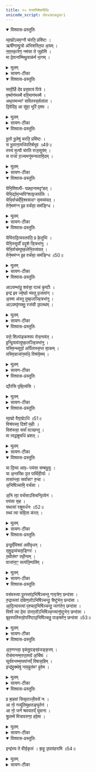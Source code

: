 ```yaml
---
title: १५ राजाभिषेकविधिः
unicode_script: devanagari
---
```


<details open><summary>विश्वास-प्रस्तुतिः</summary>

व्या॒घ्रो॑ऽयम॒ग्नौ च॑रति॒ प्रवि॑ष्टः ।  
ऋषी॑णाम्पु॒त्रो अ॑भिशस्ति॒पा अ॒यम् ।   
न॒म॒स्का॒रेण॒ नम॑सा ते जुहोमि ।  
मा दे॒वाना॑म्मिथु॒याक॑र्म भा॒गम् ।  
</details>

<details><summary>मूलम्</summary>

व्या॒घ्रो॑ऽयम॒ग्नौ च॑रति॒ प्रवि॑ष्टः ।  
ऋषी॑णाम्पु॒त्रो अ॑भिशस्ति॒पा अ॒यम् ।   
न॒म॒स्का॒रेण॒ नम॑सा ते जुहोमि ।  
मा दे॒वाना॑म्मिथु॒याक॑र्म भा॒गम् ।  
</details>

<details><summary>सायण-टीका</summary>

(SB) 1चतुर्दशेऽप्तोर्यामोऽभिहितः । अथ पञ्चदशषोडशसप्तदशेष्वनुवाकेषु यज्ञसंयुक्तालौकिको राजाभिषेकोऽभिधीयते । तत्रास्मिन्ननुवाके तावदादौ होममन्त्रा उच्यन्ते । कल्पः - 'व्याघ्रोऽयमग्नाविति सप्ताहुतीर्हुत्वा' इति । तत्र प्रथमामृचमाह - अयमभिषेकार्हो राजाऽस्मिन्नाहुत्याधारेऽग्नौ प्रविष्टो व्याघ्रवदप्रधृष्यो भूत्वा लोके चरति । सोऽयमृषीणामृत्विजां पुत्रः, अभिषेकसंस्कारेण तैरुत्पादितत्वात् । अभिशस्तिपाः पापेभ्यः पाता रक्षिता भवत्विति शेषः । हेऽग्ने ते तव नमस्कारेण यूक्तोऽहं नमसा उपनतेन हविषा जुहोमि । देवानां भागं मिथुया कर्म यथा मिथ्या भवति तथा वयं मा कर्ष्म किंतु सत्यमेव कुर्म इत्यर्थः ॥
</details>

<details open><summary>विश्वास-प्रस्तुतिः</summary>

सावी॒र्हि दे॑व प्रस॒वाय॑ पित्रे ।   
व॒र्ष्माण॑मस्मै वरि॒माण॑मस्मै ।  
अथा॒स्मभ्यꣳ॑ सवितस्स॒र्वता॑ता ।  
दि॒वेदि॑व॒ आ सु॑वा॒ भूरि॑ प॒श्वः ।  
</details>

<details><summary>मूलम्</summary>

सावी॒र्हि दे॑व प्रस॒वाय॑ पित्रे ।   
व॒र्ष्माण॑मस्मै वरि॒माण॑मस्मै ।  
अथा॒स्मभ्यꣳ॑ सवितस्स॒र्वता॑ता ।  
दि॒वेदि॑व॒ आ सु॑वा॒ भूरि॑ प॒श्वः ।  
</details>

<details><summary>सायण-टीका</summary>

2अथ द्वितीयामाह - हे देव प्रसवाय प्रजानां प्रेरकाय पित्रे पालकायास्मै राज्ञे वर्ष्माणं सावीर्हि सर्वथा प्रेरय । अस्य राज्ञो देहो यथा सर्वान्पालयति तथा त्वमनुगृहाणेत्यर्थः । किं चास्मै राज्ञे वरिमाणमुरुत्वं राज्यविस्तारं सावीः प्रेरय अनुजानीहि । अथ अनन्तरं हे सवितः सर्वे देवास्तायन्ते विस्तीर्यन्त एष्विति सर्वताता ये यज्ञास्तेषु सर्वताता अस्मभ्यमस्मदर्थं भूरिपश्वः भृरीन्बहुलान्पशून् आसुव सर्वतः प्रेरय ॥
</details>

<details open><summary>विश्वास-प्रस्तुतिः</summary>

भू॒तो भू॒तेषु॑ चरति॒ प्रवि॑ष्टः ।  
स भू॒ताना॒मधि॑पतिर्बभूव ॥49॥  
तस्य॑ मृ॒त्यौ च॑रति राज॒सूय॑म् ।   
स राजा॑ रा॒ज्यमनु॑मन्यतामि॒दम् ।
</details>

<details><summary>मूलम्</summary>

भू॒तो भू॒तेषु॑ चरति॒ प्रवि॑ष्टः ।  
स भू॒ताना॒मधि॑पतिर्बभूव ॥49॥  
तस्य॑ मृ॒त्यौ च॑रति राज॒सूय॑म् ।   
स राजा॑ रा॒ज्यमनु॑मन्यतामि॒दम् ।
</details>

<details><summary>सायण-टीका</summary>

3अथ तृतीयामाह - भूतेषु प्राणिजातेषु मध्ये प्रविष्टोऽयं भूतः स्वयमुद्भूतश्चरति सर्वनियामकत्वेन प्रवर्तते । अत एव भूतानां प्राणिनां सर्वेषामधिपतिः स्वामी बभूव । तस्य राज्ञो मृत्यौ दुष्टशिक्षारूपमरणनिमित्तभूते सति राजसूयं चरति । राजा सूयतेऽभिषिच्यतेऽस्मिन्कर्मणीति राजसूयाख्यमिममभिषेकमिदं कर्म च दुष्टशिक्षार्थं प्रवर्तत इत्यर्थः । सोऽभिषिक्तो राजा राज्यमिदमनुमन्यतां दुष्टशिक्षाशिष्टपरिपालनरूपं यद्राजकृत्यं तदङ्गीकरोतु ॥
</details>

<details open><summary>विश्वास-प्रस्तुतिः</summary>

येभि॒श्शिल्पै॑ᳶ पप्रथा॒नामदृꣳ॑हत् ।  
येभि॒र्द्याम॒भ्यपिꣳ॑शत्प्र॒जाप॑तिः ।  
येभि॒र्वाच॑व्ँवि॒श्वरू॑पाꣳ स॒मव्य॑यत् ।  
तेने॒मम॑ग्न इ॒ह वर्च॑सा॒ सम॑ङ्ग्धि ।  
</details>

<details><summary>मूलम्</summary>

येभि॒श्शिल्पै॑ᳶ पप्रथा॒नामदृꣳ॑हत् ।  
येभि॒र्द्याम॒भ्यपिꣳ॑शत्प्र॒जाप॑तिः ।  
येभि॒र्वाच॑व्ँवि॒श्वरू॑पाꣳ स॒मव्य॑यत् ।  
तेने॒मम॑ग्न इ॒ह वर्च॑सा॒ सम॑ङ्ग्धि ।  
</details>

<details><summary>सायण-टीका</summary>

4अथ चतुर्थीमाह - प्रजापतिर्येभिः शिल्पैः कौशलैः पप्रथानां विस्तारयुक्तामिमां पृथिवीमदृंहत् दृढीकृतवान्, तथा येभिः कर्मकौशलैर्द्यां द्युलोकमभ्यपिंशत् अभितश्चन्द्रतारकादिभिः सुरूपामकरोत्, तथा येभिर्यैः कर्मकौशलैर्वाचमिमामुच्चार्यमाणां विश्वरूपां नानापदार्थवाचकत्वेनानेकरूपां समव्ययत् सम्यक्संपादितवान्, तेन तथाविधकौशलजातेन वर्चसा तद्योगेन बलेन च हेऽग्ने इमं राजानमिह लोके समङ्ग्धि समर्थं कुरु, तथाविधसामर्थ्येन संयोजयेत्यर्थः ॥
</details>

<details open><summary>विश्वास-प्रस्तुतिः</summary>

येभि॑रादि॒त्यस्तप॑ति॒ प्र के॒तुभिः॑ ।  
येभि॒स्सूर्यो॑ ददृ॒शे चि॒त्रभा॑नुः ।   
येभि॒र्वाच॑म्पुष्क॒लेभि॒रव्य॑यत् ।  
तेने॒मम॑ग्न इ॒ह वर्च॑सा॒ सम॑ङ्ग्धि ॥50॥  
</details>

<details><summary>मूलम्</summary>

येभि॑रादि॒त्यस्तप॑ति॒ प्र के॒तुभिः॑ ।  
येभि॒स्सूर्यो॑ ददृ॒शे चि॒त्रभा॑नुः ।   
येभि॒र्वाच॑म्पुष्क॒लेभि॒रव्य॑यत् ।  
तेने॒मम॑ग्न इ॒ह वर्च॑सा॒ सम॑ङ्ग्धि ॥50॥  
</details>

<details><summary>सायण-टीका</summary>

5अथ पञ्चमीमाह - येभिः प्रकेतुभिः प्रकृष्टतेजोविशेषैरयमादित्यः सर्वत्र तापं करोति, किंच येभिर्यैस्तेजोविशेषैः सूर्यश्चित्रभानुर्हृदये विचित्ररश्मियुक्तोऽयमिति प्राणिभिर्दृश्यते, येभिर्यैस्तेजोविशेषैः पुष्कलैः संपूर्णैर्वाचं शब्दात्मिकामव्ययत् विविधां परिवृतां सर्वो जन्तुरकरोत् । तेनेत्यादि पूर्ववत् ॥
</details>

<details open><summary>विश्वास-प्रस्तुतिः</summary>

आऽयम्भा॑तु॒ शव॑सा॒ पञ्च॑ कृ॒ष्टीः ।  
इन्द्र॑ इव ज्ये॒ष्ठो भ॑वतु प्र॒जावा॑न् ।  
अ॒स्मा अ॑स्तु पुष्क॒लञ्चि॒त्रभा॑नु ।  
आऽयम्पृ॑णक्तु॒ रज॑सी उ॒पस्थ॑म् ।   
</details>

<details><summary>मूलम्</summary>

आऽयम्भा॑तु॒ शव॑सा॒ पञ्च॑ कृ॒ष्टीः ।  
इन्द्र॑ इव ज्ये॒ष्ठो भ॑वतु प्र॒जावा॑न् ।  
अ॒स्मा अ॑स्तु पुष्क॒लञ्चि॒त्रभा॑नु ।  
आऽयम्पृ॑णक्तु॒ रज॑सी उ॒पस्थ॑म् ।   
</details>

<details><summary>सायण-टीका</summary>

6अथ षष्ठीमाह - अयं राजा शवसा बलेन पञ्च कृष्टीः पञ्चसंख्याकान्मनुष्यान्निषादपञ्चमाब्राह्मणादिवर्णविशेषानाभातु समन्ताद्दीपयतु । किंचायं राजा स्वयमिन्द्र इव ज्येष्ठः प्रशस्यतमः प्रजावान् स्वाधीनप्रजायुक्तो भवतु । अस्मै राज्ञे विद्यमानं सर्ववस्तुजातं पुष्कलं संपूर्णं चित्रभानु विचित्रत्वेन भासमानं स्वस्वकार्यक्षममस्तु । किंचायं राजा रजसी रञ्जनात्मिके द्यावापृथिव्यावुपस्थं तत्समीपस्थितमन्तरिक्षं च आपृणक्तु तेजसा सर्वतः प्राप्नोतु पालयत्वित्यर्थः ॥
</details>

<details open><summary>विश्वास-प्रस्तुतिः</summary>

यत्ते॒ शिल्प॑ङ्कश्यप रोच॒नाव॑त् ।  
इ॒न्द्रि॒याव॑त्पुष्क॒लञ्चि॒त्रभा॑नु ।  
यस्मि॒न्थ्सूर्या॒ अर्पि॑तास्स॒प्त सा॒कम् ।   
तस्मि॒न्राजा॑न॒मधि॒ विश्र॑ये॒मम् ।  
</details>

<details><summary>मूलम्</summary>

यत्ते॒ शिल्प॑ङ्कश्यप रोच॒नाव॑त् ।  
इ॒न्द्रि॒याव॑त्पुष्क॒लञ्चि॒त्रभा॑नु ।  
यस्मि॒न्थ्सूर्या॒ अर्पि॑तास्स॒प्त सा॒कम् ।   
तस्मि॒न्राजा॑न॒मधि॒ विश्र॑ये॒मम् ।  
</details>

<details><summary>सायण-टीका</summary>

7अथ सप्तमीमाह - हे कश्यपाख्य प्रजापते ते तव यच्छिल्पं कर्मकौशलं रोचनावद्दीप्तिमत् इन्द्रियावद्वीर्योपेतं पुष्कलं संपूर्णं चित्रभानु विचित्रत्वेन भासमानम् । किंच यस्मिंस्त्वदीये शिल्पे सप्तसंख्याकाः सूर्याः साकमर्पिताः सहावस्थापिताः । ते च सप्त सूर्या आरण्यकाण्डे 'आरोगो भ्राज' इत्यनुवाके प्रपञ्चिताः । तस्मिन् शिल्पे इमं राजानं अधिविश्रय अधिकत्वेनाश्रितं कुरु ॥
</details>

<details open><summary>विश्वास-प्रस्तुतिः</summary>

द्यौर॑सि पृथि॒व्य॑सि ।
</details>

<details><summary>मूलम्</summary>

द्यौर॑सि पृथि॒व्य॑सि ।
</details>

<details><summary>सायण-टीका</summary>

8कल्पः - 'द्यौरसि पृथिव्यसीति यजमानायतने शार्दूलचर्म प्राचीनग्रीवमुत्तरलोमास्तृणाति, इति । हे शार्दूलचर्म त्वं द्युलोकरूपमसि भूलोकरूपमसि ।
</details>

<details open><summary>विश्वास-प्रस्तुतिः</summary>

व्या॒घ्रो वैया॒घ्रेऽधि॑ ॥51॥  
विश्र॑यस्व॒ दिशो॑ म॒हीः ।  
विश॑स्त्वा॒ सर्वा॑ वाञ्छन्तु ।  
मा त्वद्रा॒ष्ट्रमधि॑ भ्रशत् ।  
</details>

<details><summary>मूलम्</summary>

व्या॒घ्रो वैया॒घ्रेऽधि॑ ॥51॥  
विश्र॑यस्व॒ दिशो॑ म॒हीः ।  
विश॑स्त्वा॒ सर्वा॑ वाञ्छन्तु ।  
मा त्वद्रा॒ष्ट्रमधि॑ भ्रशत् ।  
</details>

<details><summary>सायण-टीका</summary>

कल्पः - "तस्मिन्राजोपविशति 'व्याघ्रोवैयाघ्रे' इत्यासीनमभिमन्त्रयते" इति । हे राजन्, त्वं व्याध्रवदप्रधृष्यो भूत्वा व्याघ्रसंबन्धिनि चर्मण्यधि उपरिस्थितो महीर्महतीर्दिशः प्राच्यादिका विश्रयस्व विशेषणाश्रितो भव । सर्वा विशः प्रजास्त्वां वाञ्छन्तु कामयन्तु । इदं राष्ट्रं त्वत् माऽधिभ्रशत् त्वत्सकाशाद्भ्रष्टं मा भूत् ॥
</details>

<details open><summary>विश्वास-प्रस्तुतिः</summary>

या दि॒व्या आप॒ᳶ पय॑सा सम्बभू॒वुः ।   
या अ॒न्तरि॑क्ष उ॒त पार्थि॑वी॒र्याः ।  
तासा॑न्त्वा॒ सर्वा॑साꣳ रु॒चा ।   
अ॒भिषि॑ञ्चामि॒ वर्च॑सा ।   

अ॒भि त्वा॒ वर्च॑साऽसिचन्दि॒व्येन॑ ।  
पय॑सा स॒ह ।   
यथासा॑ राष्ट्र॒वर्ध॑नः ॥52॥   
तथा॑ त्वा सवि॒ता क॑रत् ।  
</details>

<details><summary>मूलम्</summary>

या दि॒व्या आप॒ᳶ पय॑सा सम्बभू॒वुः ।   
या अ॒न्तरि॑क्ष उ॒त पार्थि॑वी॒र्याः ।  
तासा॑न्त्वा॒ सर्वा॑साꣳ रु॒चा ।   
अ॒भिषि॑ञ्चामि॒ वर्च॑सा ।   

अ॒भि त्वा॒ वर्च॑साऽसिचन्दि॒व्येन॑ ।  
पय॑सा स॒ह ।   
यथासा॑ राष्ट्र॒वर्ध॑नः ॥52॥   
तथा॑ त्वा सवि॒ता क॑रत् ।  
</details>

<details><summary>सायण-टीका</summary>

9कल्पः - "अथैनं तोक्मावास्ताभिर्दूर्वावास्ताभिर्वाऽद्भिरभिषिञ्चति 'या दिव्या आपः' इति प्रतिपद्यापाङ्क्तात्" इति । यास्वप्सु तोक्मानि व्रीह्यङ्कुराण्यवास्तानि प्रक्षिप्तानि ता आपस्तोक्मावास्ता एवं दूर्वावास्ता अपि । दिव्या दिवि भवा आपो याः पयसा क्षीरेण सह संबभूवुः । अन्तरिक्षे याः संबभूवुः । उत अपिच पार्थिवीः पृथिव्यामुत्पन्ना या आपस्तासां सर्वासां रुचा दीप्त्या वर्चसा बलेन हे राजंस्त्वामभिषिञ्चामि ।  

पयसा दिव्येन सह वर्चसा बलेन त्वामभितः सिचं सर्वतः सिक्तं करोमि । यथा लोके सविता स्वयं राष्ट्रवर्धन आस तथा त्वामपि राष्ट्रवर्धनं करोतु ।
</details>

<details open><summary>विश्वास-प्रस्तुतिः</summary>

इन्द्र॒व्ँविश्वा॑ अवीवृधन् ।  
स॒मु॒द्रव्य॑चस॒ङ्गिरः॑ ।  
र॒थीत॑मꣳ रथी॒नाम् ।  
वाजा॑ना॒ꣳ॒ सत्प॑ति॒म्पति॑म् ।
</details>

<details><summary>मूलम्</summary>

इन्द्र॒व्ँविश्वा॑ अवीवृधन् ।  
स॒मु॒द्रव्य॑चस॒ङ्गिरः॑ ।  
र॒थीत॑मꣳ रथी॒नाम् ।  
वाजा॑ना॒ꣳ॒ सत्प॑ति॒म्पति॑म् ।
</details>

<details><summary>सायण-टीका</summary>

विश्वा गिरः सर्वाः स्तुतिरूपा वाचस्त्वामवीवृधन् वर्धितवत्यः । कीदृशं त्वाम्? इद्रं परमैश्वर्ययुक्तं समुद्रव्यचसं समुद्रवद्व्यापिनं रथीनां रथीतमम् रथयुक्तानां राज्ञां मध्येऽतिशयेन रथस्वामिनं वाजानामन्नानां पतिं पालकं तथा सत्पतिं सन्मार्गवर्तिनां फालकम् ।
</details>

<details open><summary>विश्वास-प्रस्तुतिः</summary>

वस॑वस्त्वा पु॒रस्ता॑द॒भिषि॑ञ्चन्तु गाय॒त्रेण॒ छन्द॑सा ।  
रु॒द्रास्त्वा॑ दक्षिण॒तो॑ऽभिषि॑ञ्चन्तु॒ त्रैष्टु॑भेन॒ छन्द॑सा ।  
आ॒दि॒त्यास्त्वा॑ प॒श्चाद॒भिषि॑ञ्चन्तु॒ जाग॑तेन॒ छन्द॑सा ।  
विश्वे॑ त्वा दे॒वा उ॑त्तर॒तो॑ऽभिषि॑ञ्च॒न्त्वानु॑ष्टुभेन॒ छन्द॑सा ।  
बृह॒स्पति॑स्त्वो॒परि॑ष्टाद॒भिषि॑ञ्चतु॒ पाङ्क्ते॑न॒ छन्द॑सा ॥53॥   
</details>

<details><summary>मूलम्</summary>

वस॑वस्त्वा पु॒रस्ता॑द॒भिषि॑ञ्चन्तु गाय॒त्रेण॒ छन्द॑सा ।  
रु॒द्रास्त्वा॑ दक्षिण॒तो॑ऽभिषि॑ञ्चन्तु॒ त्रैष्टु॑भेन॒ छन्द॑सा ।  
आ॒दि॒त्यास्त्वा॑ प॒श्चाद॒भिषि॑ञ्चन्तु॒ जाग॑तेन॒ छन्द॑सा ।  
विश्वे॑ त्वा दे॒वा उ॑त्तर॒तो॑ऽभिषि॑ञ्च॒न्त्वानु॑ष्टुभेन॒ छन्द॑सा ।  
बृह॒स्पति॑स्त्वो॒परि॑ष्टाद॒भिषि॑ञ्चतु॒ पाङ्क्ते॑न॒ छन्द॑सा ॥53॥   
</details>

<details><summary>सायण-टीका</summary>

हे राजन् त्वां पुरस्तात्पूर्वस्यां दिशि गायत्रच्छन्दोभिमानिदेवेन सह वसवोऽभिषिञ्चन्तु । एवं रुद्रास्त्वेत्यादिवाक्येष्वपि योजनीयम् ॥
</details>

<details open><summary>विश्वास-प्रस्तुतिः</summary>

अ॒रु॒णन्त्वा॒ वृक॑मु॒ग्रङ्ख॑जङ्क॒रम् ।  
रोच॑मानम्म॒रुता॒मग्रे॑ अ॒र्चिषः॑ ।  
सूर्य॑वन्तम्म॒घवा॑नव्ँ विषास॒हिम् ।  
इन्द्र॑मु॒क्थेषु॑ नाम॒हूत॑मꣳ हुवेम ।  
</details>

<details><summary>मूलम्</summary>

अ॒रु॒णन्त्वा॒ वृक॑मु॒ग्रङ्ख॑जङ्क॒रम् ।  
रोच॑मानम्म॒रुता॒मग्रे॑ अ॒र्चिषः॑ ।  
सूर्य॑वन्तम्म॒घवा॑नव्ँ विषास॒हिम् ।  
इन्द्र॑मु॒क्थेषु॑ नाम॒हूत॑मꣳ हुवेम ।  
</details>

<details><summary>सायण-टीका</summary>

10कल्पः - 'अरुणं त्वा वृकमित्येनमभिमन्त्र्य' इति । हे राजन् त्वामुक्थ्येषु स्तोत्रेष्विन्द्रं हुवेम इन्द्रत्वेनाह्वयाम इन्द्रनाम्नैव व्यवहराम इत्यर्थः । कीदृशं त्वां? अरुणं उदयकालीनसूर्यसदृशं, वृकं आरण्यमृगवच्छत्रूणां भयहेतुम् । अतएवोग्रं, खजकरं खजः शत्रूणां भर्त्सनं तत्करोतीति खजंकरस्तं, मरुतां देवानामर्चिषः अग्रे रोचमानं, तदीयप्रकाशादप्यधिकेन प्रकाशेन युक्तमित्यर्थः । सूर्यवन्तं उपमानार्थं सूर्योऽस्यास्तीति सूर्यवास्तं, मघवानं अन्नवन्तं, विषवद्वैरिणः सहतेऽभिभवतीति विषासहिस्तं, नामहूतं युद्धेषु शत्रूनतिशयेन तत्तन्नाम्नाऽऽह्वयतीति नामहूतस्तम् ॥
</details>

<details open><summary>विश्वास-प्रस्तुतिः</summary>

प्र बा॒हवा॑ सिसृतञ्जी॒वसे॑ नः ।   
आ नो॒ गव्यू॑तिमुक्षतङ्घृ॒तेन॑ ।   
आ नो॒ जने॑ श्रवयतय्ँ युवाना ।   
श्रु॒तम्मे॑ मित्रावरुणा॒ हवे॒मा ।  
</details>

<details><summary>मूलम्</summary>

प्र बा॒हवा॑ सिसृतञ्जी॒वसे॑ नः ।   
आ नो॒ गव्यू॑तिमुक्षतङ्घृ॒तेन॑ ।   
आ नो॒ जने॑ श्रवयतय्ँ युवाना ।   
श्रु॒तम्मे॑ मित्रावरुणा॒ हवे॒मा ।  
</details>

<details><summary>सायण-टीका</summary>

11कल्पः - 'प्र बाहवेति बाहू प्रसार्य' इति । हे बाहवा उभौ बाहू नोऽस्माकं जीवसे जीवनाय प्रसिसृतं प्रसुतौ भवतम् । नोऽस्माकं गव्यूतिं गोसमूहं घृतेन उक्षतं सिञ्चतम् । युवाना तरुणौ परस्परमिश्रितौ वा युवां नोऽस्मान् जने जनसमूहे आश्रवयतं सर्वत्र प्रख्यापयतम् । हे मित्रावरुणरूपौ बाहू मे मदीयं इमा हव इदमाह्वानं श्रुतं शृणुतम् ॥
</details>

<details open><summary>विश्वास-प्रस्तुतिः</summary>

इन्द्र॑स्य ते वीर्य॒कृतः॑ ।
बा॒हू उ॒पाव॑हरामि ॥54॥  
</details>

<details><summary>मूलम्</summary>

इन्द्र॑स्य ते वीर्य॒कृतः॑ ।
बा॒हू उ॒पाव॑हरामि ॥54॥  
</details>

<details><summary>सायण-टीका</summary>

12कल्पः - 'इन्द्रस्य ते वीर्यकृत इत्युपाहरति' इति । हे राजन् वीर्यकृतः पराक्रमकारिण इन्द्रस्य परमैश्वर्ययुक्तस्य ते तव प्रसृतौ बाहू उपावहरामि पुनः संकुचितौ करोमि ॥

अत्र विनियोगसंग्रहः-   
व्याघ्रो राजाभिषेकाय जुडुयात्सप्तमन्त्रकैः ।  
द्यौर्व्याघ्रचर्म संस्तीर्य तत्स्थं व्याघ्रोऽभिमन्त्रयेत् ॥  
अभिषिञ्चेदष्टभिर्वा, अरुणं मन्त्रयेत्तथा ॥ १ ॥  

प्र बाहवा प्रसारः स्यादिद्रोपावहरेदुभौ ।  
अनुवाके पञ्चदशे प्रोक्ता मन्त्रास्तु विंशतिः ॥ २ ॥  

इति श्रीमत्सायणाचार्यविरचिते माधवीये वेदार्थप्रकाशे कृष्णयजुर्वेदीयतैत्तिरीयब्राह्मणभाष्ये द्वितीयाष्टके सप्तमप्रपाठके पञ्चदशोऽनुवाकः ॥  

</details>

